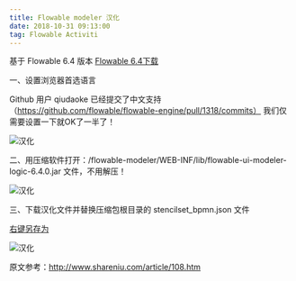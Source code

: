 ```yaml
---
title: Flowable modeler 汉化
date: 2018-10-31 09:13:00
tag: Flowable Activiti
---
```

基于 Flowable 6.4 版本
[Flowable 6.4下载](https://github.com/flowable/flowable-engine/releases/download/flowable-6.4.0/flowable-6.4.0.zip)

一、设置浏览器首选语言

Github 用户 qiudaoke 已经提交了中文支持（https://github.com/flowable/flowable-engine/pull/1318/commits）
我们仅需要设置一下就OK了一半了！

![汉化](/img/flowable汉化1.png)

二、用压缩软件打开：/flowable-modeler/WEB-INF/lib/flowable-ui-modeler-logic-6.4.0.jar 文件，不用解压！

![汉化](/img/flowable汉化2.png)

三、下载汉化文件并替换压缩包根目录的 stencilset_bpmn.json 文件

[右键另存为](http://adbyte.cn/files/stencilset_bpmn.json)

![汉化](/img/flowable汉化3.png)

原文参考：http://www.shareniu.com/article/108.htm